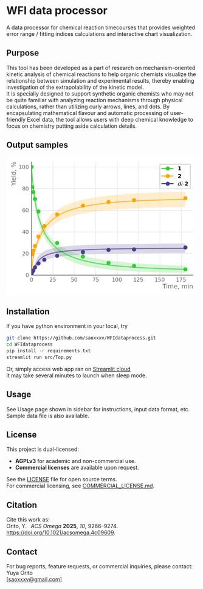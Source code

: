 # WFI data processor
A data processor for chemical reaction timecourses that provides weighted error range / fitting indices calculations and interactive chart visualization.

## Purpose
This tool has been developed as a part of research on mechanism-oriented kinetic analysis of chemical reactions to help organic chemists 
visualize the relationship between simulation and experimental results, thereby enabling investigation of the extrapolability of the kinetic model.  
It is specially designed to support synthetic organic chemists who may not be quite familiar with analyzing reaction mechanisms through physical calculations, 
rather than utilizing curly arrows, lines, and dots. By encapsulating mathematical flavour and automatic processing of user-friendly Excel data, the tool allows users
with deep chemical knowledge to focus on chemistry putting aside calculation details.

## Output samples
![Screenshot](./assets/sample_chart.png)

## Installation
If you have python environment in your local, try
```bash
git clone https://github.com/saoxxxv/WFIdataprocess.git
cd WFIdataprocess
pip install -r requirements.txt
streamlit run src/Top.py
```
Or, simply access web app ran on [Streamlit cloud](https://wfidataprocess.streamlit.app/)  
It may take several minutes to launch when sleep mode.

## Usage
See Usage page shown in sidebar for instructions, input data format, etc.  
Sample data file is also available.

## License
This project is dual-licensed:  
- **AGPLv3** for academic and non-commercial use.  
- **Commercial licenses** are available upon request.

See the [LICENSE](./LICENSE) file for open source terms.  
For commercial licensing, see [COMMERCIAL_LICENSE.md](./COMMERCIAL_LICENSE.md).  

## Citation
Cite this work as:  
Orito, Y.  _ACS Omega_ **2025**, _10_, 9266–9274. https://doi.org/10.1021/acsomega.4c09609.

## Contact
For bug reports, feature requests, or commercial inquiries, please contact:  
Yuya Orito  
[saoxxxv@gmail.com]
